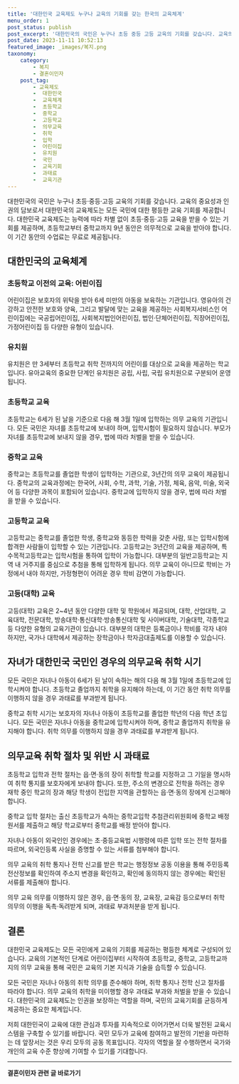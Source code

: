 ```yaml
---
title: '대한민국 교육제도 누구나 교육의 기회를 갖는 한국의 교육체계'
menu_order: 1
post_status: publish
post_excerpt: '대한민국의 국민은 누구나 초등 중등 고등 교육의 기회를 갖습니다. 교육의 중요성과 인권의 담보로서 대한민국의 교육제도는 모든 국민에 대한 평등한 교육 기회를 제공합니다. 대한민국 교육제도는 능력에 따라 차별 없이 초등 중등 고등 교육을 받을 수 있는 기회를 제공하며, 초등학교부터 중학교까지 9년 동안은 의무적으로 교육을 받아야 합니다. 이 기간 동안의 수업료는 무료로 제공됩니다.'
post_date: 2023-11-11 10:52:13
featured_image: _images/복지.png
taxonomy:
    category:
        - 복지
        - 결혼이민자
    post_tag:
        - 교육제도
        -  대한민국
        -  교육체계
        -  초등학교
        -  중학교
        -  고등학교
        -  의무교육
        -  취학
        -  입학
        -  어린이집
        -  유치원
        -  국민
        -  교육기회
        -  과태료
        -  교육기관
---
```



대한민국의 국민은 누구나 초등·중등·고등 교육의 기회를 갖습니다. 교육의 중요성과 인권의 담보로서 대한민국의 교육제도는 모든 국민에 대한 평등한 교육 기회를 제공합니다. 대한민국 교육제도는 능력에 따라 차별 없이 초등·중등·고등 교육을 받을 수 있는 기회를 제공하며, 초등학교부터 중학교까지 9년 동안은 의무적으로 교육을 받아야 합니다. 이 기간 동안의 수업료는 무료로 제공됩니다.

## 대한민국의 교육체계

### 초등학교 이전의 교육: 어린이집

어린이집은 보호자의 위탁을 받아 6세 미만의 아동을 보육하는 기관입니다. 영유아의 건강하고 안전한 보호와 양육, 그리고 발달에 맞는 교육을 제공하는 사회복지서비스인 어린이집에는 국공립어린이집, 사회복지법인어린이집, 법인·단체어린이집, 직장어린이집, 가정어린이집 등 다양한 유형이 있습니다.

### 유치원

유치원은 만 3세부터 초등학교 취학 전까지의 어린이를 대상으로 교육을 제공하는 학교입니다. 유아교육의 중요한 단계인 유치원은 공립, 사립, 국립 유치원으로 구분되어 운영됩니다.

### 초등학교 교육

초등학교는 6세가 된 날을 기준으로 다음 해 3월 1일에 입학하는 의무 교육의 기관입니다. 모든 국민은 자녀를 초등학교에 보내야 하며, 입학시험이 필요하지 않습니다. 부모가 자녀를 초등학교에 보내지 않을 경우, 법에 따라 처벌을 받을 수 있습니다.

### 중학교 교육

중학교는 초등학교를 졸업한 학생이 입학하는 기관으로, 3년간의 의무 교육이 제공됩니다. 중학교의 교육과정에는 한국어, 사회, 수학, 과학, 기술, 가정, 체육, 음악, 미술, 외국어 등 다양한 과목이 포함되어 있습니다.  중학교에 입학하지 않을 경우, 법에 따라 처벌을 받을 수 있습니다.

### 고등학교 교육

고등학교는 중학교를 졸업한 학생, 중학교와 동등한 학력을 갖춘 사람, 또는 입학시험에 합격한 사람들이 입학할 수 있는 기관입니다. 고등학교는 3년간의 교육을 제공하며, 특수목적고등학교는 입학시험을 통하여 입학이 가능합니다. 대부분의 일반고등학교는 지역 내 거주지를 중심으로 추첨을 통해 입학하게 됩니다. 의무 교육이 아니므로 학비는 가정에서 내야 하지만, 가정형편이 어려운 경우 학비 감면이 가능합니다.

### 고등(대학) 교육

고등(대학) 교육은 2~4년 동안 다양한 대학 및 학원에서 제공되며, 대학, 산업대학, 교육대학, 전문대학, 방송대학·통신대학·방송통신대학 및 사이버대학, 기술대학, 각종학교 등 다양한 유형의 교육기관이 있습니다. 대부분의 대학은 등록금이나 학비를 각자 내야 하지만, 국가나 대학에서 제공하는 장학금이나 학자금대출제도를 이용할 수 있습니다.

## 자녀가 대한민국 국민인 경우의 의무교육 취학 시기

모든 국민은 자녀나 아동이 6세가 된 날이 속하는 해의 다음 해 3월 1일에 초등학교에 입학시켜야 합니다. 초등학교 졸업까지 취학을 유지해야 하는데, 이 기간 동안 취학 의무를 이행하지 않을 경우 과태료를 부과받게 됩니다.

중학교 취학 시기는 보호자의 자녀나 아동이 초등학교를 졸업한 학년의 다음 학년 초입니다. 모든 국민은 자녀나 아동을 중학교에 입학시켜야 하며, 중학교 졸업까지 취학을 유지해야 합니다. 취학 의무를 이행하지 않을 경우 과태료를 부과받게 됩니다.

## 의무교육 취학 절차 및 위반 시 과태료

초등학교 입학과 전학 절차는 읍·면·동의 장이 취학할 학교를 지정하고 그 기일을 명시하여 취학 통지를 보호자에게 보내야 합니다. 또한, 주소의 변경으로 전학을 하려는 경우 재학 중인 학교의 장과 해당 학생이 전입한 지역을 관할하는 읍·면·동의 장에게 신고해야 합니다.

중학교 입학 절차는 출신 초등학교가 속하는 중학교입학 추첨관리위원회에 중학교 배정원서를 제출하고 해당 학교로부터 중학교를 배정 받아야 합니다.

자녀나 아동이 외국인인 경우에는 초·중등교육법 시행령에 따른 입학 또는 전학 절차를 따르며, 외국인등록 사실을 증명할 수 있는 서류를 첨부해야 합니다.

의무 교육의 취학 통지나 전학 신고를 받은 학교는 행정정보 공동 이용을 통해 주민등록 전산정보를 확인하여 주소지 변경을 확인하고, 확인에 동의하지 않는 경우에는 확인된 서류를 제출해야 합니다.

의무 교육 의무를 이행하지 않은 경우, 읍·면·동의 장, 교육장, 교육감 등으로부터 취학 의무의 이행을 독촉·독려받게 되며, 과태료 부과처분을 받게 됩니다.

## 결론

대한민국 교육제도는 모든 국민에게 교육의 기회를 제공하는 평등한 체계로 구성되어 있습니다. 교육의 기본적인 단계로 어린이집부터 시작하여 초등학교, 중학교, 고등학교까지의 의무 교육을 통해 국민은 교육의 기본 지식과 기술을 습득할 수 있습니다.

모든 국민은 자녀나 아동의 취학 의무를 준수해야 하며, 취학 통지나 전학 신고 절차를 따라야 합니다. 의무 교육의 취학을 미이행할 경우 과태료 부과와 처벌을 받을 수 있습니다. 대한민국의 교육제도는 인권을 보장하는 역할을 하며, 국민의 교육기회를 균등하게 제공하는 중요한 체계입니다.

저희 대한민국이 교육에 대한 관심과 투자를 지속적으로 이어가면서 더욱 발전된 교육시스템을 구축할 수 있기를 바랍니다. 국민 모두가 교육에 참여하고 발전의 기반을 마련하는 데 앞장서는 것은 우리 모두의 공동 목표입니다. 각자의 역할을 잘 수행하면서 국가와 개인의 교육 수준 향상에 기여할 수 있기를 기대합니다.
<!-- wp:separator -->
<hr class="wp-block-separator has-alpha-channel-opacity"/>
<!-- /wp:separator -->

<!-- wp:group {"backgroundColor":"base","layout":{"type":"constrained"}} -->
<div class="wp-block-group has-base-background-color has-background"><!-- wp:paragraph {"align":"center","fontSize":"medium"} -->
<p class="has-text-align-center has-large-font-size"><strong>결혼이민자 관련 글 바로가기</strong></p>
<!-- /wp:paragraph -->


<!-- wp:latest-posts
{"categories":[{"id":14581,"count":19,"description":"","link":"https://uknowlaw.com/category/%ea%b2%b0%ed%98%bc%ec%9d%b4%eb%af%bc%ec%9e%90/","name":"결혼이민자","slug":"결혼이민자","taxonomy":"category","parent":0,"meta":[],"_links":{"self":[{"href":"https://uknowlaw.com/wp-json/wp/v2/categories/14581"}],"collection":[{"href":"https://uknowlaw.com/wp-json/wp/v2/categories"}],"about":[{"href":"https://uknowlaw.com/wp-json/wp/v2/taxonomies/category"}],"wp:post_type":[{"href":"https://uknowlaw.com/wp-json/wp/v2/posts?categories=14581"}],"curies":[{"name":"wp","href":"https://api.w.org/{rel}","templated":true}]}}],"postsToShow":100,"excerptLength":28,"postLayout":"grid","columns":2,"featuredImageAlign":"left","featuredImageSizeSlug":"large","fontSize":"small"} /--></div>
<!-- /wp:group -->